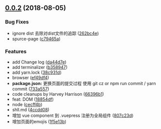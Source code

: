 <a name="0.0.2"></a>
## [0.0.2](https://github.com/AyAmeng/magic-wpress/compare/262bc4e...v0.0.2) (2018-08-05)


### Bug Fixes

* ignore dist 去除对dist文件的追踪 ([262bc4e](https://github.com/AyAmeng/magic-wpress/commit/262bc4e))
* spurce-page ([c79465a](https://github.com/AyAmeng/magic-wpress/commit/c79465a))


### Features

* add Change log ([da44d7e](https://github.com/AyAmeng/magic-wpress/commit/da44d7e))
* add terminalizer ([b358947](https://github.com/AyAmeng/magic-wpress/commit/b358947))
* add yarn.lock ([38c931d](https://github.com/AyAmeng/magic-wpress/commit/38c931d))
* browser ([ef49df4](https://github.com/AyAmeng/magic-wpress/commit/ef49df4))
* **package.json:** 更换页面的提交过程 使用 git cz or npm run commit / yarn  commit ([733a557](https://github.com/AyAmeng/magic-wpress/commit/733a557))
* code cleanups by Harvey Harrison ([66396b1](https://github.com/AyAmeng/magic-wpress/commit/66396b1))
* feat: DOM ([18854df](https://github.com/AyAmeng/magic-wpress/commit/18854df))
* node ([cecff4b](https://github.com/AyAmeng/magic-wpress/commit/cecff4b))
* shll.md ([4ccdd08](https://github.com/AyAmeng/magic-wpress/commit/4ccdd08))
* 增加 vue component 到 .vuepress 注册为全局组件 ([807c23d](https://github.com/AyAmeng/magic-wpress/commit/807c23d))
* 增加页面的emojis ([1f5e13b](https://github.com/AyAmeng/magic-wpress/commit/1f5e13b))



